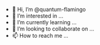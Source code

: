 - 👋 Hi, I’m @quantum-flamingo
- 👀 I’m interested in ...
- 🌱 I’m currently learning ...
- 💞️ I’m looking to collaborate on ...
- 📫 How to reach me ...

<!---
quantum-flamingo/quantum-flamingo is a ✨ special ✨ repository because its `README.md` (this file) appears on your GitHub profile.
You can click the Preview link to take a look at your changes.
--->
